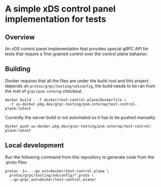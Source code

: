 # A simple xDS control panel implementation for tests

## Overview

An xDS control panel implementation that provides special gRPC API for tests
that require a fine-grained control over the control plane behavior.

## Building

Docker requires that all the files are under the build root and this project
depends on `protos/grpc/testing/xdsconfig`, the build needs to be ran from
the root of `grpc/psm-interop` checkout.

```
docker build . -f docker/test-control-plane/Dockerfile \
  -t us-docker.pkg.dev/grpc-testing/psm-interop/test-control-plane:latest
```
Currently the server build is not automated so it has to be pushed manually:
```
docker push us-docker.pkg.dev/grpc-testing/psm-interop/test-control-plane:latest
```

## Local development

Run the following command from this repository to generate code from the .proto
files:
```
protoc -I=. --go_out=docker/test-control-plane \
  protos/grpc/testing/xdsconfig/*.proto \
  --go-grpc_out=docker/test-control-plane/
```